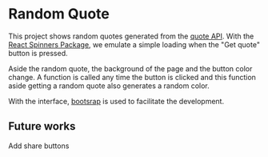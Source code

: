 # Random Quote

This project shows random quotes generated from the [quote API](https://github.com/lukePeavey/quotable). With the [React Spinners Package](https://www.npmjs.com/package/react-spinners), we emulate a simple loading when the "Get quote" button is pressed.

Aside the random quote, the background of the page and the button color change. A function is called any time the button is clicked and this function aside getting a random quote also generates a random color.

With the interface, [bootsrap](https://getbootstrap.com/) is used to facilitate the development.

## Future works

Add share buttons
